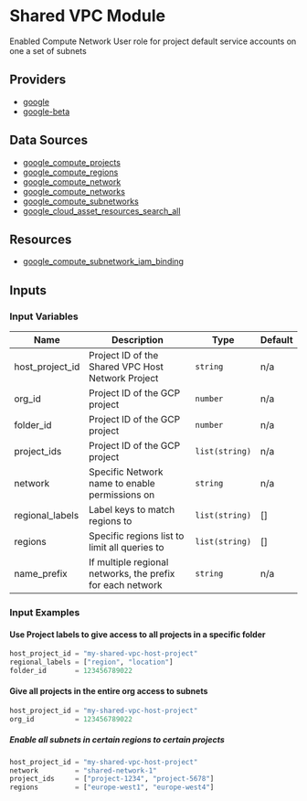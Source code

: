 # Shared VPC Module

Enabled Compute Network User role for project default service accounts on one a set of subnets

## Providers

- [google](https://registry.terraform.io/providers/hashicorp/google/latest/docs)
- [google-beta](https://registry.terraform.io/providers/hashicorp/google-beta/latest/docs)

## Data Sources

- [google_compute_projects](https://registry.terraform.io/providers/hashicorp/google/latest/docs/data-sources/projects)
- [google_compute_regions](https://registry.terraform.io/providers/hashicorp/google/latest/docs/data-sources/compute_regions)
- [google_compute_network](https://registry.terraform.io/providers/hashicorp/google/latest/docs/data-sources/datasource_compute_network)
- [google_compute_networks](https://registry.terraform.io/providers/hashicorp/google/latest/docs/data-sources/datasource_compute_networks)
- [google_compute_subnetworks](https://registry.terraform.io/providers/hashicorp/google/latest/docs/data-sources/compute_subnetworks)
- [google_cloud_asset_resources_search_all](https://registry.terraform.io/providers/hashicorp/google/latest/docs/data-sources/cloud_asset_resources_search_all)

## Resources 

- [google_compute_subnetwork_iam_binding](https://registry.terraform.io/providers/hashicorp/google/latest/docs/resources/compute_subnetwork_iam)

## Inputs 

### Input Variables

| Name            | Description                                                | Type           | Default |
|-----------------|------------------------------------------------------------|----------------|---------|
| host_project_id | Project ID of the Shared VPC Host Network Project          | `string`       | n/a     |
| org_id          | Project ID of the GCP project                              | `number`       | n/a     |
| folder_id       | Project ID of the GCP project                              | `number`       | n/a     |
| project_ids     | Project ID of the GCP project                              | `list(string)` | n/a     |
| network         | Specific Network name to enable permissions on             | `string`       | n/a     |
| regional_labels | Label keys to match regions to                             | `list(string)` | []      |
| regions         | Specific regions list to limit all queries to              | `list(string)` | []      |
| name_prefix     | If multiple regional networks, the prefix for each network | `string`       | n/a     |


### Input Examples

#### Use Project labels to give access to all projects in a specific folder

```terraform
host_project_id = "my-shared-vpc-host-project"
regional_labels = ["region", "location"]
folder_id       = 123456789022
```

#### Give all projects in the entire org access to subnets 


```terraform
host_project_id = "my-shared-vpc-host-project"
org_id          = 123456789022
```

##### Enable all subnets in certain regions to certain projects

```terraform
host_project_id = "my-shared-vpc-host-project"
network         = "shared-network-1"
project_ids     = ["project-1234", "project-5678"]
regions         = ["europe-west1", "europe-west4"]
```